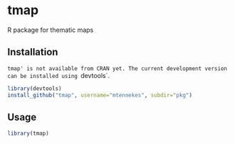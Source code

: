 tmap
===

R package for thematic maps

Installation
------------

`tmap' is not available from CRAN yet. The current development version can be installed using `devtools`.

```r
library(devtools)
install_github("tmap", username="mtennekes", subdir="pkg")
```

Usage
-----

```r
library(tmap)
```

